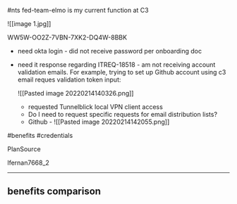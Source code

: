 #nts  fed-team-elmo is my current function at C3



![[image 1.jpg]]

WW5W-OO2Z-7VBN-7XK2-DQ4W-8BBK

 

- need okta login - did not receive password per onboarding doc
- need it response regarding ITREQ-18518 - am not receiving account validation emails. For example, trying to set up Github account using c3 email reques validation token input:

	![[Pasted image 20220214140326.png]]

	- requested Tunnelblick local VPN client access
	- Do I need to request specific requests for email distribution lists?
	- Github - ![[Pasted image 20220214142055.png]]



 #benefits #credentials 

PlanSource

lfernan7668_2

----
## benefits comparison

